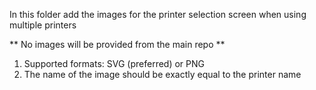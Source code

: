 In this folder add the images for the printer selection screen when using multiple printers

** No images will be provided from the main repo **

1. Supported formats: SVG (preferred) or PNG
2. The name of the image should be exactly equal to the printer name

